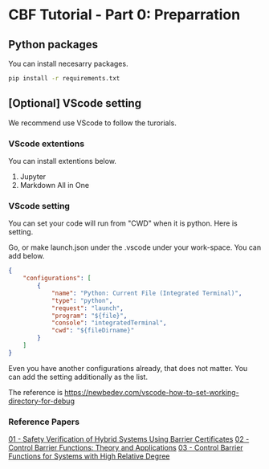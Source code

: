 # CBF Tutorial - Part 0: Preparration

## Python packages

You can install necesarry packages.

```bash
pip install -r requirements.txt
```

## [Optional] VScode setting

We recommend use VScode to follow the turorials.

### VScode extentions
You can install extentions below.

1. Jupyter
1. Markdown All in One

### VScode setting

You can set your code will run from "CWD" when it is python.
Here is setting.

Go, or make launch.json under the .vscode under your work-space.
You can add below.

```json
{
    "configurations": [
        {
            "name": "Python: Current File (Integrated Terminal)",
            "type": "python",
            "request": "launch",
            "program": "${file}",
            "console": "integratedTerminal",
            "cwd": "${fileDirname}"
        }
    ]
}
```

Even you have another configurations already, that does not matter.
You can add the setting additionally as the list.

The reference is https://newbedev.com/vscode-how-to-set-working-directory-for-debug

### Reference Papers

[01 - Safety Verification of Hybrid Systems Using Barrier Certificates](http://web.mit.edu/~jadbabai/www/papers/hscc04_2.pdf)
[02 - Control Barrier Functions: Theory and Applications](https://arxiv.org/pdf/1903.11199.pdf)
[03 - Control Barrier Functions for Systems with High Relative Degree](https://arxiv.org/pdf/1903.04706.pdf)
